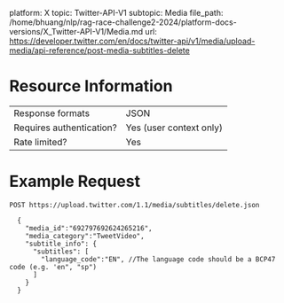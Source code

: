 platform: X
topic: Twitter-API-V1
subtopic: Media
file_path: /home/bhuang/nlp/rag-race-challenge2-2024/platform-docs-versions/X_Twitter-API-V1/Media.md
url: https://developer.twitter.com/en/docs/twitter-api/v1/media/upload-media/api-reference/post-media-subtitles-delete

# Resource Information

|     |     |
| --- | --- |
| Response formats | JSON |
| Requires authentication? | Yes (user context only) |
| Rate limited? | Yes |

# Example Request

    POST https://upload.twitter.com/1.1/media/subtitles/delete.json
    
      {
        "media_id":"692797692624265216",
        "media_category":"TweetVideo",
        "subtitle_info": {
          "subtitles": [
            "language_code":"EN", //The language code should be a BCP47 code (e.g. 'en", "sp")
          ]
        }
      }